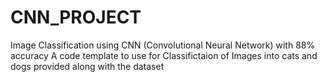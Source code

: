 # CNN_PROJECT
Image Classification using CNN (Convolutional Neural Network) with 88% accuracy
A code template to use for Classifictaion of Images into cats and dogs provided along with the dataset 
